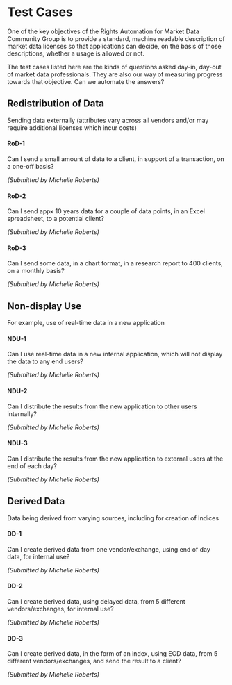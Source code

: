 # Test Cases
One of the key objectives of the Rights Automation for Market Data Community Group is to provide a standard, machine readable description of market data licenses so that applications can decide, on the basis of those descriptions, whether a usage is allowed or not.

The test cases listed here are the kinds of questions asked day-in, day-out of market data professionals. They are also our way of measuring progress towards that objective. Can we automate the answers?

## Redistribution of Data
Sending data externally (attributes vary across all vendors and/or may require additional licenses which incur costs)

#### RoD-1
Can I send a small amount of data to a client, in support of a transaction, on a one-off basis? 

*(Submitted by Michelle Roberts)*

#### RoD-2
Can I send appx 10 years data for a couple of data points, in an Excel spreadsheet, to a potential client?

*(Submitted by Michelle Roberts)*

#### RoD-3
Can I send some data, in a chart format, in a research report to 400 clients, on a monthly basis?

*(Submitted by Michelle Roberts)*

## Non-display Use
For example, use of real-time data in a new application

#### NDU-1
Can I use real-time data in a new internal application, which will not display the data to any end users?

*(Submitted by Michelle Roberts)*

#### NDU-2
Can I distribute the results from the new application to other users internally?

*(Submitted by Michelle Roberts)*

#### NDU-3
Can I distribute the results from the new application to external users at the end of each day?

*(Submitted by Michelle Roberts)*

## Derived Data
Data being derived from varying sources, including for creation of Indices

#### DD-1
Can I create derived data from one vendor/exchange, using end of day data, for internal use?

*(Submitted by Michelle Roberts)*

#### DD-2
Can I create derived data, using delayed data, from 5 different vendors/exchanges, for internal use?

*(Submitted by Michelle Roberts)*

#### DD-3
Can I create derived data, in the form of an index, using EOD data, from 5 different vendors/exchanges, and send the result to a client?

*(Submitted by Michelle Roberts)*
